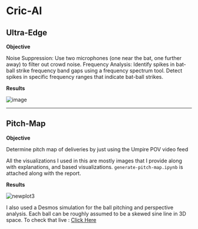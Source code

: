 # Cric-AI

## Ultra-Edge

 **Objective** 

Noise Suppression: Use two microphones (one near the bat, one further away) to filter out crowd noise.
Frequency Analysis: Identify spikes in bat-ball strike frequency band gaps using a frequency spectrum tool.
Detect spikes in specific frequency ranges that indicate bat-ball strikes.

**Results**

![image](https://github.com/user-attachments/assets/146ae5d4-011e-43f9-99d1-01b6f826377e)

---

## Pitch-Map

**Objective**

Determine pitch map of deliveries by just using the Umpire POV video feed

All the visualizations I used in this are mostly images that I provide along with explanations, and based visualizations. `generate-pitch-map.ipynb` is attached along with the report.

**Results**

![newplot3](https://github.com/user-attachments/assets/fddf62e4-65f1-4896-a507-1a342ecfb30f)

I also used a Desmos simulation for the ball pitching and perspective analysis. Each ball can be roughly assumed to be a skewed sine line in 3D space. To check that live : [Click Here](https://www.desmos.com/3d/a951e169b8)
